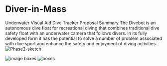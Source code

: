 # Diver-in-Mass
Underwater Visual Aid
Dive Tracker Proposal
Summary
The Divebot is an autonomous dive float for recreational diving that combines traditional dive safety float with an underwater camera that follows divers. In its fully developed form it has the potential to solve a number of problem associated with dive sport and enhance the safety and enjoyment of diving activities.
![Phase2-sketch](https://user-images.githubusercontent.com/106100235/218561820-c9056596-f131-4222-8852-77251d79f0ac.jpeg)

![image boxes](https://user-images.githubusercontent.com/106100235/217068394-3dfdfce5-d1d5-45c1-8113-dc9fd0c00cfb.png)
![boxes](https://user-images.githubusercontent.com/106100235/217068405-dfbe3d97-e17c-4ea9-af71-9689d740301d.png)

